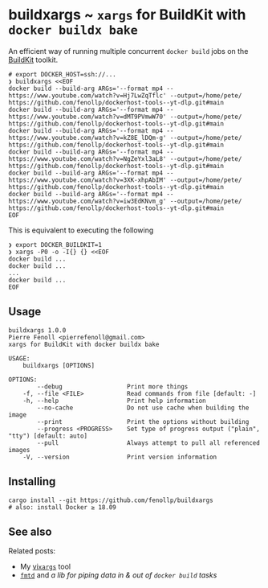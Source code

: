 # buildxargs ~ `xargs` for BuildKit with `docker buildx bake`

An efficient way of running multiple concurrent `docker build` jobs on the [BuildKit](https://github.com/moby/buildkit) toolkit.

```shell
# export DOCKER_HOST=ssh://...
❯ buildxargs <<EOF
docker build --build-arg ARGs='--format mp4 -- https://www.youtube.com/watch?v=Hj7LwZqTflc' --output=/home/pete/ https://github.com/fenollp/dockerhost-tools--yt-dlp.git#main
docker build --build-arg ARGs='--format mp4 -- https://www.youtube.com/watch?v=dMT9PVmwW70' --output=/home/pete/ https://github.com/fenollp/dockerhost-tools--yt-dlp.git#main
docker build --build-arg ARGs='--format mp4 -- https://www.youtube.com/watch?v=kZ8E_lDQm-g' --output=/home/pete/ https://github.com/fenollp/dockerhost-tools--yt-dlp.git#main
docker build --build-arg ARGs='--format mp4 -- https://www.youtube.com/watch?v=NgZeYxl3aL8' --output=/home/pete/ https://github.com/fenollp/dockerhost-tools--yt-dlp.git#main
docker build --build-arg ARGs='--format mp4 -- https://www.youtube.com/watch?v=3XK-xhpAbIM' --output=/home/pete/ https://github.com/fenollp/dockerhost-tools--yt-dlp.git#main
docker build --build-arg ARGs='--format mp4 -- https://www.youtube.com/watch?v=iw3EdKNvm_g' --output=/home/pete/ https://github.com/fenollp/dockerhost-tools--yt-dlp.git#main
EOF
```

This is equivalent to executing the following
```shell
❯ export DOCKER_BUILDKIT=1
❯ xargs -P0 -o -I{} {} <<EOF
docker build ...
docker build ...
...
docker build ...
EOF
```

## Usage

```
buildxargs 1.0.0
Pierre Fenoll <pierrefenoll@gmail.com>
xargs for BuildKit with docker buildx bake

USAGE:
    buildxargs [OPTIONS]

OPTIONS:
        --debug                  Print more things
    -f, --file <FILE>            Read commands from file [default: -]
    -h, --help                   Print help information
        --no-cache               Do not use cache when building the image
        --print                  Print the options without building
        --progress <PROGRESS>    Set type of progress output ("plain", "tty") [default: auto]
        --pull                   Always attempt to pull all referenced images
    -V, --version                Print version information
```

## Installing

```shell
cargo install --git https://github.com/fenollp/buildxargs
# also: install Docker ≥ 18.09
```

## See also

Related posts:
* My [vi`xargs`](https://fenollp.github.io/vixargs-visual-xargs) tool
* [`fmtd`](https://fenollp.github.io/a_simple_framework_for_universal_tools) and *a lib for piping data in & out of `docker build` tasks*
